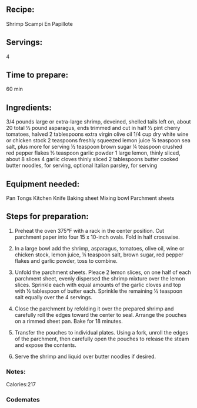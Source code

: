## Recipe:
Shrimp Scampi En Papillote
## Servings: 
4
## Time to prepare: 
60 min
## Ingredients:
3/4 pounds large or extra-large shrimp, deveined, shelled tails left on, about 20 total
½ pound asparagus, ends trimmed and cut in half
½ pint cherry tomatoes, halved
2 tablespoons extra virgin olive oil
1/4 cup dry white wine or chicken stock
2 teaspoons freshly squeezed lemon juice
¾ teaspoon sea salt, plus more for serving
½ teaspoon brown sugar
¼ teaspoon crushed red pepper flakes
½ teaspoon garlic powder
1 large lemon, thinly sliced, about 8 slices
4 garlic cloves thinly sliced
2 tablespoons butter
cooked butter noodles, for serving, optional
Italian parsley, for serving

## Equipment needed:
Pan
Tongs
Kitchen Knife
Baking sheet
Mixing bowl
Parchment sheets

## Steps for preparation:
1. Preheat the oven 375°F with a rack in the center position. Cut parchment paper into four 15 x 10-inch ovals. Fold in half crosswise.

2. In a large bowl add the shrimp, asparagus, tomatoes, olive oil, wine or chicken stock, lemon juice, ¼ teaspoon salt, brown sugar, red pepper flakes and garlic powder, toss to combine.

3. Unfold the parchment sheets. Pleace 2 lemon slices, on one half of each parchment sheet, evenly dispersed the shrimp mixture over the lemon slices. Sprinkle each with equal amounts of the garlic cloves and top with ½ tablespoon of butter each. Sprinkle the remaining ½ teaspoon salt equally over the 4 servings.

4. Close the parchment by refolding it over the prepared shrimp and carefully roll the edges toward the center to seal. Arrange the pouches on a rimmed sheet pan. Bake for 18 minutes.

5. Transfer the pouches to individual plates. Using a fork, unroll the edges of the parchment, then carefully open the pouches to release the steam and expose the contents.

6. Serve the shrimp and liquid over butter noodles if desired.


### Notes:
Calories:217

### Codemates #
